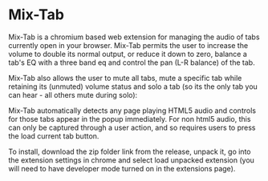 # Mix-Tab
Mix-Tab is a chromium based web extension for managing the audio of tabs currently open in your browser.
Mix-Tab permits the user to increase the volume to double its normal output, or reduce it down to zero, balance a tab's EQ with a three band eq and control the pan (L-R balance) of the tab.

Mix-Tab also allows the user to mute all tabs, mute a specific tab while retaining its (unmuted) volume status and solo a tab (so its the only tab you can hear - all others mute during solo):



Mix-Tab automatically detects any page playing HTML5 audio and controls for those tabs appear in the popup immediately.
For non html5 audio, this can only be captured through a user action, and so requires users to press the load current tab button.

To install, download the zip folder link from the release, unpack it, go into the extension settings in chrome and select load unpacked extension (you will need to have developer mode turned on in the extensions page).
